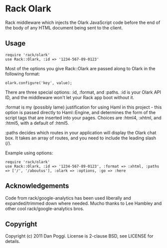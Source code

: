 # Rack Olark
Rack middleware which injects the Olark JavaScript code before the end of the body of any HTML document being sent to the client. 

## Usage

    require 'rack/olark'
    use Rack::Olark, :id => '1234-567-89-0123'

Most of the options you give Rack::Olark are passed along to Olark in the following format:

    olark.configure('key', value);

There are three special options: :id, :format, and :paths. :id is your Olark API ID, and the middleware won't let your Rack app boot without it.

:format is my (possibly lame) justification for using Haml in this project - this option is passed directly to Haml::Engine, and determines the form of the script tags that are inserted into your pages. Choices are :html4, :xhtml, and :html5, with a default of :html5.

:paths decides which routes in your application will display the Olark chat box. It takes an array of routes, and you need to include the leading slash (/).

Example using options:

    require 'rack/olark'
    use Rack::Olark, :id => '1234-567-89-0123', :format => :xhtml, :paths => ['/', '/aboutus'], :olark => :options, :go => :here

## Acknowledgements

Code from rack/google-analytics has been used liberally and expanded/trimmed down where needed. Mucho thanks to Lee Hambley and other cool rack/google-analytics bros.

## Copyright

Copyright (c) 2011 Dan Poggi. License is 2-clause BSD, see LICENSE for details.
